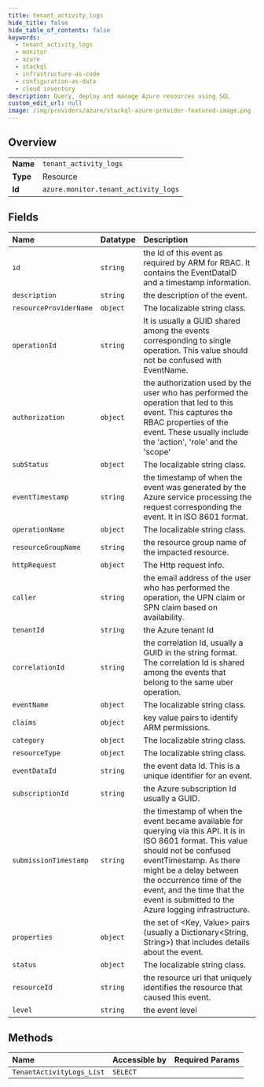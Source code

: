 ```yaml
---
title: tenant_activity_logs
hide_title: false
hide_table_of_contents: false
keywords:
  - tenant_activity_logs
  - monitor
  - azure    
  - stackql
  - infrastructure-as-code
  - configuration-as-data
  - cloud inventory
description: Query, deploy and manage Azure resources using SQL
custom_edit_url: null
image: /img/providers/azure/stackql-azure-provider-featured-image.png
---
```

  
    

## Overview
<table><tbody>
<tr><td><b>Name</b></td><td><code>tenant_activity_logs</code></td></tr>
<tr><td><b>Type</b></td><td>Resource</td></tr>
<tr><td><b>Id</b></td><td><code>azure.monitor.tenant_activity_logs</code></td></tr>
</tbody></table>

## Fields
| Name | Datatype | Description |
|:-----|:---------|:------------|
| `id` | `string` | the Id of this event as required by ARM for RBAC. It contains the EventDataID and a timestamp information. |
| `description` | `string` | the description of the event. |
| `resourceProviderName` | `object` | The localizable string class. |
| `operationId` | `string` | It is usually a GUID shared among the events corresponding to single operation. This value should not be confused with EventName. |
| `authorization` | `object` | the authorization used by the user who has performed the operation that led to this event. This captures the RBAC properties of the event. These usually include the 'action', 'role' and the 'scope' |
| `subStatus` | `object` | The localizable string class. |
| `eventTimestamp` | `string` | the timestamp of when the event was generated by the Azure service processing the request corresponding the event. It in ISO 8601 format. |
| `operationName` | `object` | The localizable string class. |
| `resourceGroupName` | `string` | the resource group name of the impacted resource. |
| `httpRequest` | `object` | The Http request info. |
| `caller` | `string` | the email address of the user who has performed the operation, the UPN claim or SPN claim based on availability. |
| `tenantId` | `string` | the Azure tenant Id |
| `correlationId` | `string` | the correlation Id, usually a GUID in the string format. The correlation Id is shared among the events that belong to the same uber operation. |
| `eventName` | `object` | The localizable string class. |
| `claims` | `object` | key value pairs to identify ARM permissions. |
| `category` | `object` | The localizable string class. |
| `resourceType` | `object` | The localizable string class. |
| `eventDataId` | `string` | the event data Id. This is a unique identifier for an event. |
| `subscriptionId` | `string` | the Azure subscription Id usually a GUID. |
| `submissionTimestamp` | `string` | the timestamp of when the event became available for querying via this API. It is in ISO 8601 format. This value should not be confused eventTimestamp. As there might be a delay between the occurrence time of the event, and the time that the event is submitted to the Azure logging infrastructure. |
| `properties` | `object` | the set of &lt;Key, Value&gt; pairs (usually a Dictionary&lt;String, String&gt;) that includes details about the event. |
| `status` | `object` | The localizable string class. |
| `resourceId` | `string` | the resource uri that uniquely identifies the resource that caused this event. |
| `level` | `string` | the event level |
## Methods
| Name | Accessible by | Required Params |
|:-----|:--------------|:----------------|
| `TenantActivityLogs_List` | `SELECT` |  |
